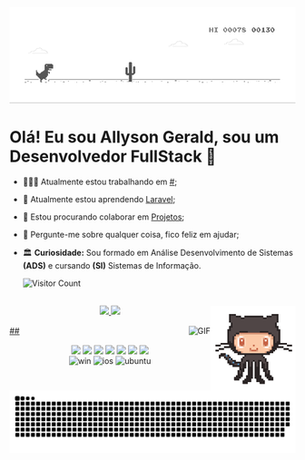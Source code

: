 ![Dino](https://github.com/SatYu26/SatYu26/blob/master/Assets/dino.gif)
# Olá! Eu sou Allyson Gerald, sou um Desenvolvedor FullStack 🚀

- 👨🏽‍💻 Atualmente estou trabalhando em [#](#);
- 🌱 Atualmente estou aprendendo [Laravel](https://laravel.com/docs/7.x/installation); 
- 🤝 Estou procurando colaborar em [Projetos](#);
- 💬 Pergunte-me sobre qualquer coisa, fico feliz em ajudar;
- 🏛️ **Curiosidade:** Sou formado em Análise Desenvolvimento de Sistemas **(ADS)** e cursando **(SI)** Sistemas de Informação.


    ![Visitor Count](https://profile-counter.glitch.me/AllysonGerald/count.svg)

<div align="center"><br>
  <a href="https://github.com/AllysonGerald">
  <img height="180em" src="https://github-readme-stats.vercel.app/api?username=allysongerald&title_color=5F1D9C;&show_icons=true&theme=github_dark&include_all_commits=true&count_private=true"/>
  <img height="180em" src="https://github-readme-stats.vercel.app/api/top-langs/?username=rafaballerini&title_color=5F1D9C;&layout=compact&langs_count=7&theme=github_dark"/>
  <img align='right' src="https://raw.githubusercontent.com/iCharlesZ/FigureBed/master/img/octocat.gif" width="150"> 
</div>

<div align="center"><br> 
     <img align="right" alt="GIF" src="https://media.giphy.com/media/836HiJc7pgzy8iNXCn/giphy.gif" />
</div>
##
  
<div align="center"><br> 
  <a href="#" target="_blank"><img src="https://img.shields.io/badge/Facebook-1877F2?style=for-the-badge&logo=facebook&logoColor=white" target="_blank"></a>
  <a href="#" target="_blank"><img src="https://img.shields.io/badge/-Instagram-%23E4405F?style=for-the-badge&logo=instagram&logoColor=white" target="_blank"></a>
  <a href="#" target="_blank"><img src="https://img.shields.io/badge/Spotify-1ED760?&style=for-the-badge&logo=spotify&logoColor=white" target="_blank"></a> 
  <a href="#" target="_blank"><img src="https://img.shields.io/badge/YouTube-FF0000?style=for-the-badge&logo=youtube&logoColor=white" target="_blank"></a>
  <a href="#" target="_blank"><img src="https://img.shields.io/badge/Twitch-9146FF?style=for-the-badge&logo=twitch&logoColor=white" target="_blank"></a>
  <a href="#" target="_blank"><img src="https://img.shields.io/badge/Discord-7289DA?style=for-the-badge&logo=discord&logoColor=white" target="_blank"></a> 
  <a href="mailto:#"><img src="https://img.shields.io/badge/Gmail-D14836?style=for-the-badge&logo=gmail&logoColor=white" target="_blank"></a><br>
  <img src="https://img.shields.io/badge/Windows-0078D6?style=for-the-badge&logo=windows&logoColor=white" alt="win">
  <img src="https://img.shields.io/badge/iOS-000000?style=for-the-badge&logo=ios&logoColor=white" alt="ios">
  <img src="https://img.shields.io/badge/Ubuntu-E95420?style=for-the-badge&logo=ubuntu&logoColor=white" alt="ubuntu"><br>
</div>

   ![Snake animation](https://github.com/AllysonGerald/AllysonGerald/blob/output/github-contribution-grid-snake.svg)
  
<!--
  <div style="display: inline_block; padding: 3px 5px;"><br>
  <h3>Front-End Web Development</h3> 
  <img align="center" alt="HTML" height="50" width="70" src="https://github.com/devicons/devicon/blob/master/icons/html5/html5-original.svg">
  <img align="center" alt="CSS" height="50" width="70" src="https://github.com/devicons/devicon/blob/master/icons/css3/css3-original.svg">
  <img align="center" alt="Js" height="50" width="70" src="https://github.com/devicons/devicon/blob/master/icons/javascript/javascript-original.svg">
  <img align="center" alt="Bootstrap" height="50" width="70" src="https://github.com/devicons/devicon/blob/master/icons/bootstrap/bootstrap-plain.svg">
  <img align="center" alt="vue" height="50" width="70" src="https://github.com/devicons/devicon/blob/master/icons/vuejs/vuejs-original.svg">
  <img align="center" alt="Sass" height="70" width="100" src="https://github.com/devicons/devicon/blob/master/icons/sass/sass-original.svg">
</div>
  
<div style="display: inline_block; padding: 3px 5px;"><br>
  <h3>Back-End Web Development</h3> 
  <img align="center" alt="Python" height="50" width="80" src="https://raw.githubusercontent.com/devicons/devicon/master/icons/python/python-original.svg">
  <img align="center" alt="PHP" height="60" width="80" src="https://github.com/devicons/devicon/blob/master/icons/php/php-original.svg">
  <img align="center" alt="NodeJs" height="50" width="70" src="https://github.com/devicons/devicon/blob/master/icons/nodejs/nodejs-plain.svg">
  <img align="center" alt="Laravel" height="50" width="70" src="https://github.com/devicons/devicon/blob/master/icons/laravel/laravel-plain-wordmark.svg">
  <img align="center" alt="Django" height="60" width="80" src="https://github.com/devicons/devicon/blob/master/icons/django/django-original.svg">
</div>
  
<div style="display: inline_block; padding: 3px 5px;"><br>
  <h3>Database</h3> 
  <img align="center" alt="MySQL" height="80" width="100" src="https://github.com/devicons/devicon/blob/master/icons/mysql/mysql-original-wordmark.svg">
  <img align="center" alt="PostgreSQL" height="80" width="100" src="https://github.com/devicons/devicon/blob/master/icons/postgresql/postgresql-original-wordmark.svg">
  <img align="center" alt="MSQLServer" height="80" width="100" src="https://www.svgrepo.com/show/303229/microsoft-sql-server-logo.svg">
</div>
  
<div style="display: inline_block; padding: 3px 5px;"><br>
  <h3>Design</h3> 
  <img align="center" alt="PS" height="50" width="60" src="https://www.svgrepo.com/show/303177/photoshop-cc-logo.svg">
  <img align="center" alt="AI" height="50" width="60" src="https://www.svgrepo.com/show/303184/adobe-illustrator-cc-logo.svg">
</div>
<div style="display: inline_block; padding: 3px 5px;"><br>
  <h3>Suport</h3> 
  <img align="center" alt="Docker" height="80" width="100" src="https://github.com/devicons/devicon/blob/master/icons/docker/docker-original-wordmark.svg">
  <img align="center" alt="AWS" height="60" width="80" src="https://upload.wikimedia.org/wikipedia/commons/9/93/Amazon_Web_Services_Logo.svg">
</div>
  
<div style="display: inline_block; padding: 3px 5px;"><br>
  <h3>Others</h3> 
  <img align="center" alt="C" height="50" width="70" src="https://github.com/devicons/devicon/blob/master/icons/c/c-original.svg">
  <img align="center" alt="Cplusplus" height="50" width="70" src="https://github.com/devicons/devicon/blob/master/icons/cplusplus/cplusplus-original.svg">
  <img align="center" alt="R" height="50" width="70" src="https://github.com/devicons/devicon/blob/master/icons/r/r-original.svg">
  <img align="center" alt="PowerBI" height="60" width="100" src="https://www.vectorlogo.zone/logos/microsoft_powerbi/microsoft_powerbi-ar21.svg" style="yellow">
  <img align="center" alt="Jupyter" height="50" width="70" src="https://github.com/devicons/devicon/blob/master/icons/jupyter/jupyter-original-wordmark.svg">
  <img align="center" alt="Figma" height="50" width="70" src="https://github.com/devicons/devicon/blob/master/icons/figma/figma-original.svg">
  <img align="center" alt="NPM" height="100" width="60" src="https://github.com/devicons/devicon/blob/master/icons/npm/npm-original-wordmark.svg">
  <img align="center" alt="Yarn" height="80" width="100" src="https://github.com/devicons/devicon/blob/master/icons/yarn/yarn-original-wordmark.svg">
</div>
  
<div style="display: inline_block;"><br>
  <h3>Tools</h3> 
  <img align="center" alt="RStudio" height="50" width="70" src="https://github.com/devicons/devicon/blob/master/icons/rstudio/rstudio-original.svg">
  <img align="center" alt="vscode" height="50" width="70" src="https://github.com/devicons/devicon/blob/master/icons/vscode/vscode-original.svg">
</div> -->
